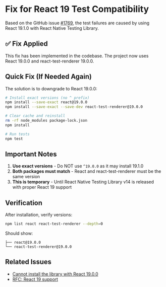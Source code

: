 # Fix for React 19 Test Compatibility

Based on the GitHub issue [#1769](https://github.com/callstack/react-native-testing-library/issues/1769), the test failures are caused by using React 19.1.0 with React Native Testing Library.

## ✅ Fix Applied

This fix has been implemented in the codebase. The project now uses React 19.0.0 and react-test-renderer 19.0.0.

## Quick Fix (If Needed Again)

The solution is to downgrade to React 19.0.0:

```bash
# Install exact versions (no ^ prefix)
npm install --save-exact react@19.0.0
npm install --save-exact --save-dev react-test-renderer@19.0.0

# Clear cache and reinstall
rm -rf node_modules package-lock.json
npm install

# Run tests
npm test
```

## Important Notes

1. **Use exact versions** - Do NOT use `^19.0.0` as it may install 19.1.0
2. **Both packages must match** - React and react-test-renderer must be the same version
3. **This is temporary** - Until React Native Testing Library v14 is released with proper React 19 support

## Verification

After installation, verify versions:

```bash
npm list react react-test-renderer --depth=0
```

Should show:

```
├── react@19.0.0
└── react-test-renderer@19.0.0
```

## Related Issues

- [Cannot install the library with React 19.0.0](https://github.com/callstack/react-native-testing-library/issues/1769)
- [RFC: React 19 support](https://github.com/callstack/react-native-testing-library/issues/1593)
